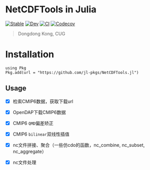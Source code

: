 # NetCDFTools in Julia

[![Stable](https://img.shields.io/badge/docs-stable-blue.svg)](https://jl-pkgs.github.io/NetCDFTools.jl/stable)
[![Dev](https://img.shields.io/badge/docs-dev-blue.svg)](https://jl-pkgs.github.io/NetCDFTools.jl/dev)
[![CI](https://github.com/jl-pkgs/NetCDFTools.jl/actions/workflows/CI.yml/badge.svg)](https://github.com/jl-pkgs/NetCDFTools.jl/actions/workflows/CI.yml)
[![Codecov](https://codecov.io/gh/jl-pkgs/NetCDFTools.jl/branch/master/graph/badge.svg)](https://app.codecov.io/gh/jl-pkgs/NetCDFTools.jl/tree/master)

> Dongdong Kong, CUG

# Installation

```
using Pkg
Pkg.add(url = "https://github.com/jl-pkgs/NetCDFTools.jl")
```

## Usage

- [x] 检索CMIP6数据，获取下载url

- [x] OpenDAP下载CMIP6数据

- [x] CMIP6 `QMD`偏差矫正

- [x] CMIP6 `bilinear`双线性插值

- [x] nc文件拼接、聚合（一些仿cdo的函数，nc_combine, nc_subset, nc_aggregate）

- [x] nc文件处理
